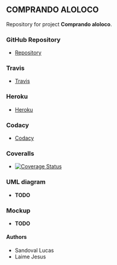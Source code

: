 ## COMPRANDO ALOLOCO

Repository for project **Comprando aloloco**.

### GitHub Repository
* [Repository](https://github.com/LaimeJesus/grupo-b-012017)

### Travis
* [Travis](https://travis-ci.org/LaimeJesus/grupo-b-012017)

### Heroku
* [Heroku](https://dashboard.heroku.com/apps/grupo-b-012017)

### Codacy
* [Codacy](https://www.codacy.com/app/LaimeJesus/grupo-b-012017/dashboard)

### Coveralls
* [![Coverage Status](https://coveralls.io/repos/github/LaimeJesus/grupo-b-012017/badge.svg?branch=master)](https://coveralls.io/github/LaimeJesus/grupo-b-012017?branch=master)

### UML diagram
* **TODO**

### Mockup
* **TODO**

#### Authors
* Sandoval Lucas
* Laime Jesus
